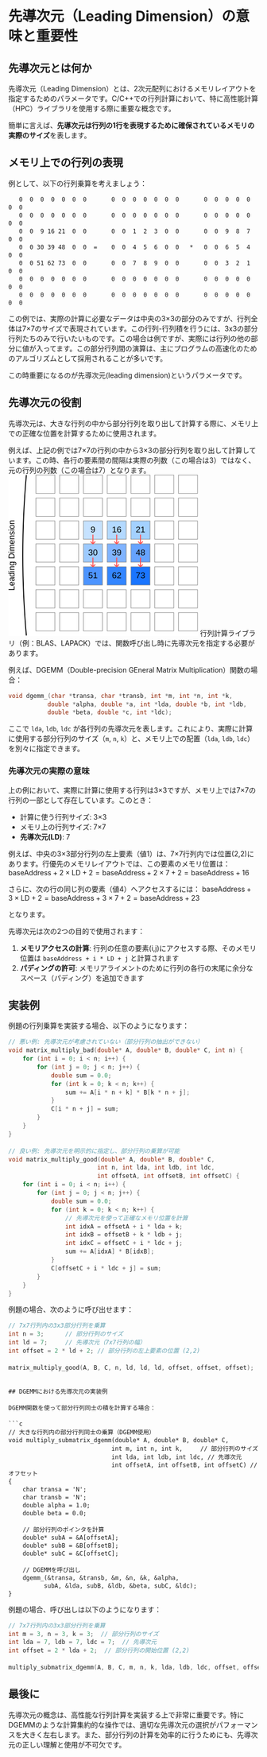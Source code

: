 # 先導次元（Leading Dimension）の意味と重要性

## 先導次元とは何か

先導次元（Leading Dimension）とは、2次元配列におけるメモリレイアウトを指定するためのパラメータです。C/C++での行列計算において、特に高性能計算（HPC）ライブラリを使用する際に重要な概念です。

簡単に言えば、**先導次元は行列の1行を表現するために確保されているメモリの実際のサイズ**を表します。

## メモリ上での行列の表現

例として、以下の行列乗算を考えましょう：

```
   0  0  0  0  0  0  0       0  0  0  0  0  0  0       0  0  0  0  0  0  0
   0  0  0  0  0  0  0       0  0  0  0  0  0  0       0  0  0  0  0  0  0
   0  0  9 16 21  0  0       0  0  1  2  3  0  0       0  0  9  8  7  0  0
   0  0 30 39 48  0  0  =    0  0  4  5  6  0  0   *   0  0  6  5  4  0  0
   0  0 51 62 73  0  0       0  0  7  8  9  0  0       0  0  3  2  1  0  0
   0  0  0  0  0  0  0       0  0  0  0  0  0  0       0  0  0  0  0  0  0
   0  0  0  0  0  0  0       0  0  0  0  0  0  0       0  0  0  0  0  0  0
```

この例では、実際の計算に必要なデータは中央の3×3の部分のみですが、行列全体は7×7のサイズで表現されています。この行列-行列積を行うには、3x3の部分行列たちのみで行いたいものです。この場合は例ですが、実際には行列の他の部分に値が入ってます。この部分行列間の演算は、主にプログラムの高速化のためのアルゴリズムとして採用されることが多いです。

この時重要になるのが先導次元(leading dimension)というパラメータです。

## 先導次元の役割

先導次元は、大きな行列の中から部分行列を取り出して計算する際に、メモリ上での正確な位置を計算するために使用されます。

例えば、上記の例では7×7の行列の中から3×3の部分行列を取り出して計算しています。この時、各行の要素間の間隔は実際の列数（この場合は3）ではなく、元の行列の列数（この場合は7）となります。
![Column Major 行列のレイアウト](column_major.svg)
行列計算ライブラリ（例：BLAS、LAPACK）では、関数呼び出し時に先導次元を指定する必要があります。

例えば、DGEMM（Double-precision GEneral Matrix Multiplication）関数の場合：

```c
void dgemm_(char *transa, char *transb, int *m, int *n, int *k,
           double *alpha, double *a, int *lda, double *b, int *ldb,
           double *beta, double *c, int *ldc);
```

ここで `lda`, `ldb`, `ldc` が各行列の先導次元を表します。これにより、実際に計算に使用する部分行列のサイズ（`m`, `n`, `k`）と、メモリ上での配置（`lda`, `ldb`, `ldc`）を別々に指定できます。

### 先導次元の実際の意味

上の例において、実際に計算に使用する行列は3×3ですが、メモリ上では7×7の行列の一部として存在しています。このとき：

- 計算に使う行列サイズ: 3×3
- メモリ上の行列サイズ: 7×7
- **先導次元(LD)**: 7

例えば、中央の3×3部分行列の左上要素（値1）は、7×7行列内では位置(2,2)にあります。行優先のメモリレイアウトでは、この要素のメモリ位置は：
$\text{baseAddress} + 2 \times \text{LD} + 2 = \text{baseAddress} + 2 \times 7 + 2 = \text{baseAddress} + 16$

さらに、次の行の同じ列の要素（値4）へアクセスするには：
$\text{baseAddress} + 3 \times \text{LD} + 2 = \text{baseAddress} + 3 \times 7 + 2 = \text{baseAddress} + 23$

となります。

先導次元は次の2つの目的で使用されます：

1. **メモリアクセスの計算**: 行列の任意の要素(i,j)にアクセスする際、そのメモリ位置は `baseAddress + i * LD + j` と計算されます
2. **パディングの許可**: メモリアライメントのために行列の各行の末尾に余分なスペース（パディング）を追加できます

## 実装例

例題の行列乗算を実装する場合、以下のようになります：

```c
// 悪い例: 先導次元が考慮されていない（部分行列の抽出ができない）
void matrix_multiply_bad(double* A, double* B, double* C, int n) {
    for (int i = 0; i < n; i++) {
        for (int j = 0; j < n; j++) {
            double sum = 0.0;
            for (int k = 0; k < n; k++) {
                sum += A[i * n + k] * B[k * n + j];
            }
            C[i * n + j] = sum;
        }
    }
}

// 良い例: 先導次元を明示的に指定し、部分行列の乗算が可能
void matrix_multiply_good(double* A, double* B, double* C, 
                         int n, int lda, int ldb, int ldc,
                         int offsetA, int offsetB, int offsetC) {
    for (int i = 0; i < n; i++) {
        for (int j = 0; j < n; j++) {
            double sum = 0.0;
            for (int k = 0; k < n; k++) {
                // 先導次元を使って正確なメモリ位置を計算
                int idxA = offsetA + i * lda + k;
                int idxB = offsetB + k * ldb + j;
                int idxC = offsetC + i * ldc + j;
                sum += A[idxA] * B[idxB];
            }
            C[offsetC + i * ldc + j] = sum;
        }
    }
}
```

例題の場合、次のように呼び出せます：

```c
// 7x7行列内の3x3部分行列を乗算
int n = 3;      // 部分行列のサイズ
int ld = 7;     // 先導次元（7x7行列の幅）
int offset = 2 * ld + 2; // 部分行列の左上要素の位置 (2,2)

matrix_multiply_good(A, B, C, n, ld, ld, ld, offset, offset, offset);
```
```

## DGEMMにおける先導次元の実装例

DGEMM関数を使って部分行列同士の積を計算する場合：

```c
// 大きな行列内の部分行列同士の乗算（DGEMM使用）
void multiply_submatrix_dgemm(double* A, double* B, double* C,
                             int m, int n, int k,     // 部分行列のサイズ
                             int lda, int ldb, int ldc, // 先導次元
                             int offsetA, int offsetB, int offsetC) // オフセット
{
    char transa = 'N';
    char transb = 'N';
    double alpha = 1.0;
    double beta = 0.0;
    
    // 部分行列のポインタを計算
    double* subA = &A[offsetA];
    double* subB = &B[offsetB];
    double* subC = &C[offsetC];
    
    // DGEMMを呼び出し
    dgemm_(&transa, &transb, &m, &n, &k, &alpha,
          subA, &lda, subB, &ldb, &beta, subC, &ldc);
}
```

例題の場合、呼び出しは以下のようになります：

```c
// 7x7行列内の3x3部分行列を乗算
int m = 3, n = 3, k = 3;  // 部分行列のサイズ
int lda = 7, ldb = 7, ldc = 7;  // 先導次元
int offset = 2 * lda + 2;  // 部分行列の開始位置 (2,2)

multiply_submatrix_dgemm(A, B, C, m, n, k, lda, ldb, ldc, offset, offset, offset);
```

## 最後に

先導次元の概念は、高性能な行列計算を実装する上で非常に重要です。特にDGEMMのような計算集約的な操作では、適切な先導次元の選択がパフォーマンスを大きく左右します。また、部分行列の計算を効率的に行うためにも、先導次元の正しい理解と使用が不可欠です。

